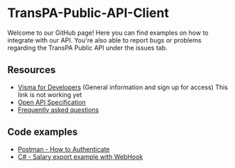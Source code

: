 # TransPA-Public-API-Client
Welcome to our GitHub page! Here you can find examples on how to integrate with our API. You're also able to report bugs or problems regarding the TransPA Public API under the issues tab.

## Resources
- [Visma for Developers](https://developer.visma.com/api/) (General information and sign up for access) This link is not working yet
- [Open API Specification](https://api.mytranspa.com/doc/openapi/swaggerui/)
- [Frequently asked questions](FAQ.md)

## Code examples
- [Postman - How to Authenticate](examples/Postman)
- [C# - Salary export example with WebHook](transpa.public.api.example.client)
